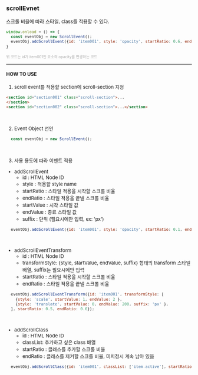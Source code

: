 ### scrollEvnet


<font size="2">
스크롤 비율에 따라 스타일, class를 적용할 수 있다.

<br/>

```javascript
window.onload = () => {
  const eventObj = new ScrollEvent();
  eventObj.addScrollEvent({id: 'item001', style: 'opacity', startRatio: 0.6, endRatio: 0.7, startValue: 0, endValue: 1});
}
```
<font size="1"><span style="color: #aaa">위 코드는 id가 item001인 요소의 opacity를 변경하는 코드</span></font>

<hr/>

#### HOW TO USE
1. scroll event를 적용할 section에 scroll-section 지정

```html
<section id="section001" class="scroll-section">...
</section>
<section id="section002" class="scroll-section">...</section>
```
<br>

2. Event Object 선언

```javascript
  const eventObj = new ScrollEvent();
```
<br>

 3. 사용 용도에 따라 이벤트 적용

  - addScrollEvent
    - id : HTML Node ID
    - style : 적용할 style name
    - startRatio : 스타일 적용을 시작할 스크롤 비율
    - endRatio : 스타일 적용을 끝낼 스크롤 비율
    - startValue : 시작 스타일 값
    - endValue : 종료 스타일 값
    - suffix : 단위 (필요시에만 입력, ex: 'px')
  ```javascript
    eventObj.addScrollEvent({id: 'item001', style: 'opacity', startRatio: 0.1, endRatio: 0.2, startValue: 0, endValue: 1})
  ```
  <br/>

  - addScrollEventTransform
    - id : HTML Node ID
    - transformStyle: {style, startValue, endValue, suffix} 형태의 transform 스타일 배열, suffix는 필요시에만 입력
    - startRatio : 스타일 적용을 시작할 스크롤 비율
    - endRatio : 스타일 적용을 끝낼 스크롤 비율
  ```javascript
    eventObj.addScrollEventTransform({id: 'item001', transformStyle: [
      {style: 'scale', startValue: 1, endValue: 2 },
      {style: 'translate', startValue: 0, endValue: 200, suffix: 'px' },
    ], startRatio: 0.5, endRatio: 0.6});
  ```
  <br/>

  - addScrollClass
    - id : HTML Node ID
    - classList: 추가하고 싶은 class 배열
    - startRatio : 클래스를 추가할 스크롤 비율
    - endRatio : 클래스를 제거할 스크롤 비율, 미지정시 계속 남아 있음
  ```javascript
    eventObj.addScrollClass({id: 'item001', classList: ['item-active'], startRatio: 0.5, endRatio: 1})
  ```